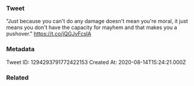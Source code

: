 ### Tweet
"Just because you can't do any damage doesn't mean you're moral, it just means you don't have the capacity for mayhem and that makes you a pushover." https://t.co/jQGJvFcslA

### Metadata
Tweet ID: 1294293791772422153
Created At: 2020-08-14T15:24:21.000Z

### Related

